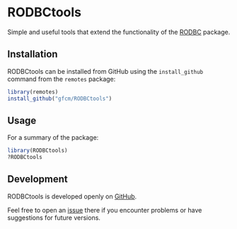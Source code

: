 RODBCtools
==========

Simple and useful tools that extend the functionality of the
[RODBC](https://cran.r-project.org/package=RODBC) package.

Installation
------------

RODBCtools can be installed from GitHub using the `install_github` command from
the `remotes` package:

```R
library(remotes)
install_github("gfcm/RODBCtools")
```

Usage
-----

For a summary of the package:

```R
library(RODBCtools)
?RODBCtools
```

Development
-----------

RODBCtools is developed openly on
[GitHub](https://github.com/gfcm/RODBCtools).

Feel free to open an [issue](https://github.com/gfcm/RODBCtools/issues) there if
you encounter problems or have suggestions for future versions.
